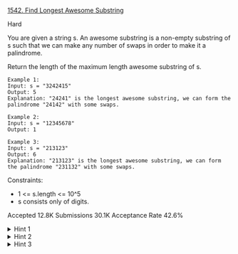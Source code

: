 [1542. Find Longest Awesome Substring](https://leetcode.com/problems/find-longest-awesome-substring/)

Hard

You are given a string s. An awesome substring is a non-empty substring of s such that we can make any number of swaps in order to make it a palindrome.

Return the length of the maximum length awesome substring of s.

```
Example 1:
Input: s = "3242415"
Output: 5
Explanation: "24241" is the longest awesome substring, we can form the palindrome "24142" with some swaps.

Example 2:
Input: s = "12345678"
Output: 1

Example 3:
Input: s = "213123"
Output: 6
Explanation: "213123" is the longest awesome substring, we can form the palindrome "231132" with some swaps.
``` 

Constraints:

- 1 <= s.length <= 10^5
- s consists only of digits.

Accepted
12.8K
Submissions
30.1K
Acceptance Rate
42.6%

<details>
<summary>Hint 1</summary>

Given the character counts, under what conditions can a palindrome be formed ?

</details>
<details>
<summary>Hint 2</summary>

From left to right, use bitwise xor-operation to compute for any prefix the number of times modulo 2 of each digit. (mask ^= (1<<(s[i]-'0')).

</details>
<details>
<summary>Hint 3</summary>

Expected complexity is O(n*A) where A is the alphabet (10).

</details>